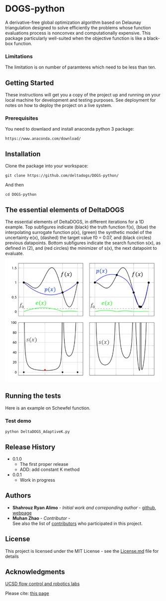 # DOGS-python

A derivative-free global optimization algorithm based on Delaunay triangulation designed to solve efficiently the problems whose function evaluations process is nonconvex and computationally expensive. This package particularly well-suited when the objective function is like a black-box function. 
### Limitations
The limitation is on number of paramteres which need to be less than ten.

## Getting Started

These instructions will get you a copy of the project up and running on your local machine for development and testing purposes. See deployment for notes on how to deploy the project on a live system. 


### Prerequisites
You need to downlaod and install anaconda python 3 package:

```
https://www.anaconda.com/download/
```

## Installation
Clone the package into your workspace:

```
git clone https://github.com/deltadogs/DOGS-python/
```

And then 

```
cd DOGS-python
```
## The essential elements of DeltaDOGS
The essential elements of  DeltaDOGS, in different iterations for a 1D example. Top subfigures indicate (black) the truth function f(x), (blue) the interpolating surrogate function p(x), (green) the synthetic model of the uncertainty e(x), (dashed) the target value f0 = 0.07, and (black circles) previous datapoints. Bottom subfigures indicate the search function s(x), as defined in (2), and (red circles) the minimizer of s(x), the next datapoint to evaluate.
![](deltadogs.png)

## Running the tests

Here is an example on Schewfel function. 

### Test demo


```
python DeltaDOGS_AdaptiveK.py
```


## Release History


* 0.1.0
    * The first proper release
    * ADD: add constant K method 
* 0.0.1
    * Work in progress


## Authors

* **Shahrouz Ryan Alimo** - *Initial work and correponding author* - [github](https://github.com/salimoha), [webpage](https://acsweb.ucsd.edu/~salimoha/)
* **Muhan Zhao** - *Contributor* -  
See also the list of [contributors](https://github.com/your/project/contributors) who participated in this project.

## License

This project is licensed under the MIT License - see the [License.md](License.md) file for details

## Acknowledgments

[UCSD flow control and robotics labs](https://www.ucsdrobotics.org/derivative-free-optimization) 

Please cite: 
[this page](http://roger.ucsd.edu/record=b9585175~S9) 



